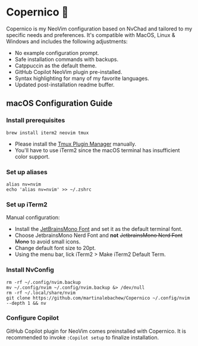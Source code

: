 # Copernico 🤔
Copernico is my NeoVim configuration based on NvChad and tailored to my specific needs and preferences. It's compatible with MacOS, Linux & Windows and includes
the following adjustments:

* No example configuration prompt.
* Safe installation commands with backups.
* Catppuccin as the default theme.
* GitHub Copilot NeoVim plugin pre-installed.
* Syntax highlighting for many of my favorite languages.
* Updated post-installation readme buffer.


## macOS Configuration Guide

### Install prerequisites
```
brew install iterm2 neovim tmux
```
* Please install the [Tmux Plugin Manager](https://github.com/tmux-plugins/tpm) manually.
* You'll have to use iTerm2 since the macOS terminal has insufficient color support.

### Set up aliases
```
alias nv=nvim
echo 'alias nv=nvim' >> ~/.zshrc
```

### Set up iTerm2
Manual configuration:
* Install the [JetBrainsMono Font](https://www.jetbrains.com/lp/mono) and set it as the default terminal font.
* Choose JetbrainsMono Nerd Font and **not** ~~JetbrainsMono Nerd Font Mono~~ to avoid small icons.
* Change default font size to 20pt.
* Using the menu bar, lick iTerm2 > Make iTerm2 Default Term.

### Install NvConfig
```
rm -rf ~/.config/nvim.backup
mv ~/.config/nvim ~/.config/nvim.backup &> /dev/null
rm -rf ~/.local/share/nvim
git clone https://github.com/martinalebachew/Copernico ~/.config/nvim --depth 1 && nv
```

### Configure Copilot
GitHub Copilot plugin for NeoVim comes preinstalled with Copernico. It is recommended to invoke `:Copilot setup` to finalize installation.
